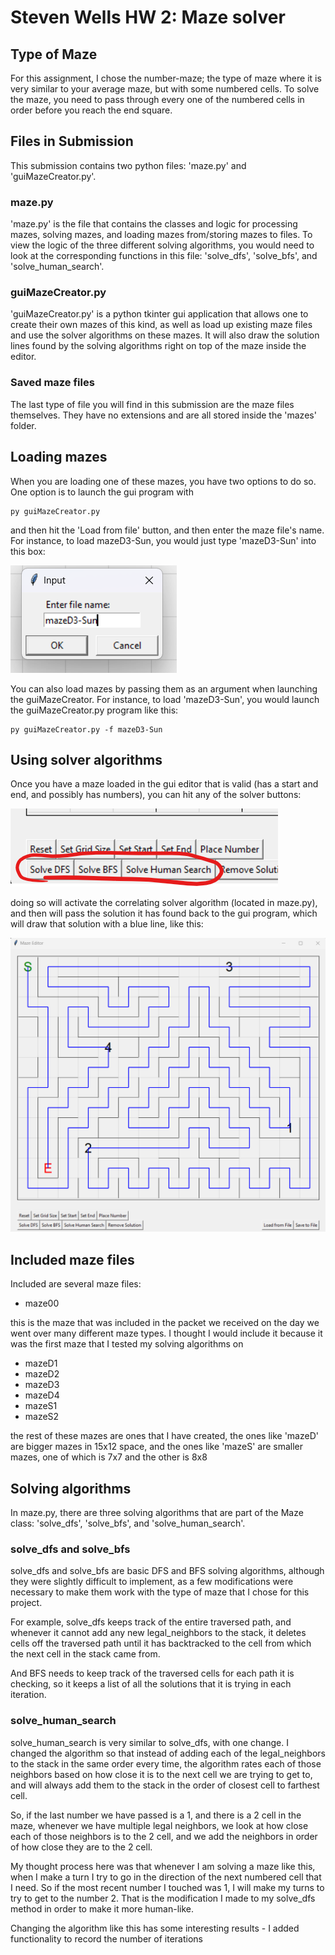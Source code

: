 
# Steven Wells HW 2: Maze solver

## Type of Maze

For this assignment, I chose the number-maze; the type of maze where it is very similar to your average maze, but with some numbered cells. To solve the maze, you need to pass through every one of the numbered cells in order before you reach the end square.

## Files in Submission

This submission contains two python files: 'maze.py' and 'guiMazeCreator.py'. 

### maze.py

'maze.py' is the file that contains the classes and logic for processing mazes, solving mazes, and loading mazes from/storing mazes to files. To view the logic of the three different solving algorithms, you would need to look at the corresponding functions in this file: 'solve_dfs', 'solve_bfs', and 'solve_human_search'.

### guiMazeCreator.py

'guiMazeCreator.py' is a python tkinter gui application that allows one to create their own mazes of this kind, as well as load up existing maze files and use the solver algorithms on these mazes. It will also draw the solution lines found by the solving algorithms right on top of the maze inside the editor.

### Saved maze files

The last type of file you will find in this submission are the maze files themselves. They have no extensions and are all stored inside the 'mazes' folder. 

## Loading mazes

When you are loading one of these mazes, you have two options to do so. One option is to launch the gui program with 
```
py guiMazeCreator.py
```
and then hit the 'Load from file' button, and then enter the maze file's name. For instance, to load mazeD3-Sun, you would just type 'mazeD3-Sun' into this box:

![](readme/load_button.png)
 
You can also load mazes by passing them as an argument when launching the guiMazeCreator. For instance, to load 'mazeD3-Sun', you would launch the guiMazeCreator.py program like this:
```
py guiMazeCreator.py -f mazeD3-Sun
```

## Using solver algorithms

Once you have a maze loaded in the gui editor that is valid (has a start and end, and possibly has numbers), you can hit any of the solver buttons:

![](readme/solver_buttons.png)

doing so will activate the correlating solver algorithm (located in maze.py), and then will pass the solution it has found back to the gui program, which will draw that solution with a blue line, like this:

![](readme/mazeD3-Sun-solution.png)

## Included maze files

Included are several maze files:

- maze00

this is the maze that was included in the packet we received on the day we went over many different maze types. I thought I would include it because it was the first maze that I tested my solving algorithms on

- mazeD1
- mazeD2
- mazeD3
- mazeD4
- mazeS1
- mazeS2

the rest of these mazes are ones that I have created, the ones like 'mazeD' are bigger mazes in 15x12 space, and the ones like 'mazeS' are smaller mazes, one of which is 7x7 and the other is 8x8

## Solving algorithms

In maze.py, there are three solving algorithms that are part of the Maze class: 'solve_dfs', 'solve_bfs', and 'solve_human_search'.

### solve_dfs and solve_bfs

solve_dfs and solve_bfs are basic DFS and BFS solving algorithms, although they were slightly difficult to implement, as a few modifications were necessary to make them work with the type of maze that I chose for this project. 

For example, solve_dfs keeps track of the entire traversed path, and whenever it cannot add any new legal_neighbors to the stack, it deletes cells off the traversed path until it has backtracked to the cell from which the next cell in the stack came from. 

And BFS needs to keep track of the traversed cells for each path it is checking, so it keeps a list of all the solutions that it is trying in each iteration.

### solve_human_search

solve_human_search is very similar to solve_dfs, with one change. I changed the algorithm so that instead of adding each of the legal_neighbors to the stack in the same order every time, the algorithm rates each of those neighbors based on how close it is to the next cell we are trying to get to, and will always add them to the stack in the order of closest cell to farthest cell. 

So, if the last number we have passed is a 1, and there is a 2 cell in the maze, whenever we have multiple legal neighbors, we look at how close each of those neighbors is to the 2 cell, and we add the neighbors in order of how close they are to the 2 cell.

My thought process here was that whenever I am solving a maze like this, when I make a turn I try to go in the direction of the next numbered cell that I need. So if the most recent number I touched was 1, I will make my turns to try to get to the number 2. That is the modification I made to my solve_dfs method in order to make it more human-like. 

Changing the algorithm like this has some interesting results - I added functionality to record the number of iterations